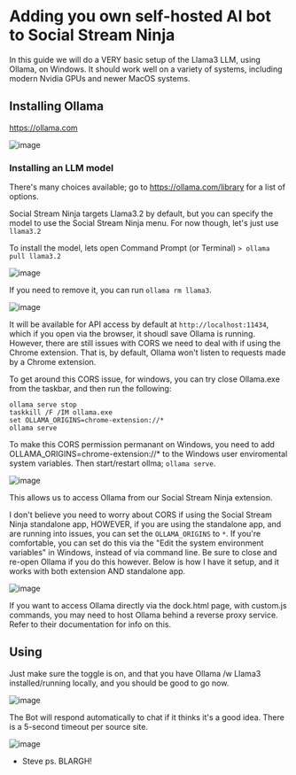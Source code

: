 
# Adding you own self-hosted AI bot to Social Stream Ninja

In this guide we will do a VERY basic setup of the Llama3 LLM, using Ollama, on Windows. It should work well on a variety of systems, including modern Nvidia GPUs and newer MacOS systems.

## Installing Ollama

https://ollama.com

![image](https://github.com/user-attachments/assets/b6a0b236-f550-4a5a-a2a7-2b5063bd2a7a)

### Installing an LLM model

There's many choices available; go to https://ollama.com/library for a list of options.

Social Stream Ninja targets Llama3.2 by default, but you can specify the model to use the Social Stream Ninja menu. For now though, let's just use `llama3.2`

To install the model, lets open Command Prompt (or Terminal)
`> ollama pull llama3.2`

![image](https://github.com/user-attachments/assets/4852506e-7761-47d1-99ce-8b2b01f34bac)

If you need to remove it, you can run `ollama rm llama3`. 

![image](https://github.com/user-attachments/assets/235ec0fb-aa70-4206-8b8d-98dbe173a096)

It will be available for API access by default at `http://localhost:11434`, which if you open via the browser, it shoudl save Ollama is running. However, there are still issues with CORS we need to deal with if using the Chrome extension. That is, by default, Ollama won't listen to requests made by a Chrome extension.

To get around this CORS issue, for windows, you can try close Ollama.exe from the taskbar, and then run the following:
```
ollama serve stop
taskkill /F /IM ollama.exe
set OLLAMA_ORIGINS=chrome-extension://*
ollama serve
```

To make this CORS permission permanant on Windows, you need to add OLLAMA_ORIGINS=chrome-extension://* to the Windows user enviromental system variables. Then start/restart ollma; `ollama serve`.

![image](https://github.com/user-attachments/assets/065d69a6-2773-4ddd-a290-1b57660955af)

This allows us to access Ollama from our Social Stream Ninja extension.

I don't believe you need to worry about CORS if using the Social Stream Ninja standalone app, HOWEVER, if you are using the standalone app, and are running into issues, you can set the `OLLAMA_ORIGINS` to `*`.  If you're comfortable, you can set do this via the "Edit the system environment variables" in Windows, instead of via command line. Be sure to close and re-open Ollama if you do this however. Below is how I have it setup, and it works with both extension AND standalone app.

![image](https://github.com/user-attachments/assets/7587ed12-aa85-498c-8cd4-25fdb56a6543)

If you want to access Ollama directly via the dock.html page, with custom.js commands, you may need to host Ollama behind a reverse proxy service. Refer to their documentation for info on this.

## Using

Just make sure the toggle is on, and that you have Ollama /w Llama3 installed/running locally, and you should be good to go now.


![image](https://github.com/user-attachments/assets/f4195658-85d4-4b6c-9481-e0fcbb9d4f05)

The Bot will respond automatically to chat if it thinks it's a good idea. There is a 5-second timeout per source site.

![image](https://github.com/user-attachments/assets/ed5d417e-4b1e-4f69-a81b-0a6380b8c2f3)

- Steve
 ps. BLARGH!


